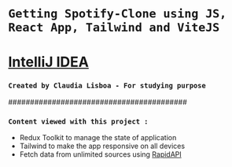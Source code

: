 

# `Getting Spotify-Clone using JS, React App, Tailwind and ViteJS `

# [IntelliJ IDEA](https://www.jetbrains.com/idea/)

### `Created by Claudia Lisboa - For studying purpose` 


#########################################

### `Content viewed with this project :`

- Redux Toolkit to manage the state of application
- Tailwind to make the app responsive on all devices
- Fetch data from unlimited sources using [RapidAPI](https://rapidapi.com/products/api-design/)
